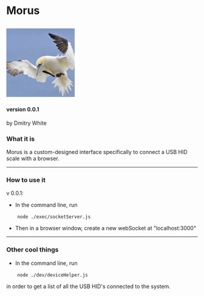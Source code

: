 # Morus
![Morus Logo](https://github.com/dmitrydwhite/morus/blob/master/icons/apple-icon-180x180.png?raw=true)
---
#### version 0.0.1
by Dmitry White

### What it is
Morus is a custom-designed interface specifically to connect a USB HID scale with a browser.

---
### How to use it
v 0.0.1: 
* In the command line, run
```
    node ./exec/socketServer.js
```
* Then in a browser window, create a new webSocket at "localhost:3000"

---
### Other cool things
* In the command line, run 
```
    node ./dev/deviceHelper.js
```
in order to get a list of all the USB HID's connected to the system.